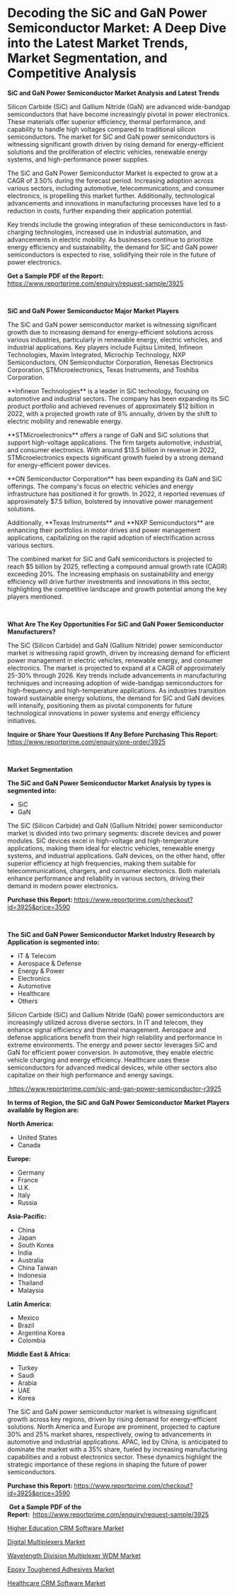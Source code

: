<p><h1>Decoding the SiC and GaN Power Semiconductor Market: A Deep Dive into the Latest Market Trends, Market Segmentation, and Competitive Analysis</h1></p><p><strong>SiC and GaN Power Semiconductor Market Analysis and Latest Trends</strong></p>
<p><p>Silicon Carbide (SiC) and Gallium Nitride (GaN) are advanced wide-bandgap semiconductors that have become increasingly pivotal in power electronics. These materials offer superior efficiency, thermal performance, and capability to handle high voltages compared to traditional silicon semiconductors. The market for SiC and GaN power semiconductors is witnessing significant growth driven by rising demand for energy-efficient solutions and the proliferation of electric vehicles, renewable energy systems, and high-performance power supplies.</p><p>The SiC and GaN Power Semiconductor Market is expected to grow at a CAGR of 3.50% during the forecast period. Increasing adoption across various sectors, including automotive, telecommunications, and consumer electronics, is propelling this market further. Additionally, technological advancements and innovations in manufacturing processes have led to a reduction in costs, further expanding their application potential. </p><p>Key trends include the growing integration of these semiconductors in fast-charging technologies, increased use in industrial automation, and advancements in electric mobility. As businesses continue to prioritize energy efficiency and sustainability, the demand for SiC and GaN power semiconductors is expected to rise, solidifying their role in the future of power electronics.</p></p>
<p><strong>Get a Sample PDF of the Report:&nbsp;</strong> <a href="https://www.reportprime.com/enquiry/request-sample/3925">https://www.reportprime.com/enquiry/request-sample/3925</a></p>
<p>&nbsp;</p>
<p><strong>SiC and GaN Power Semiconductor Major Market Players</strong></p>
<p><p>The SiC and GaN power semiconductor market is witnessing significant growth due to increasing demand for energy-efficient solutions across various industries, particularly in renewable energy, electric vehicles, and industrial applications. Key players include Fujitsu Limited, Infineon Technologies, Maxim Integrated, Microchip Technology, NXP Semiconductors, ON Semiconductor Corporation, Renesas Electronics Corporation, STMicroelectronics, Texas Instruments, and Toshiba Corporation.</p><p>**Infineon Technologies** is a leader in SiC technology, focusing on automotive and industrial sectors. The company has been expanding its SiC product portfolio and achieved revenues of approximately $12 billion in 2022, with a projected growth rate of 8% annually, driven by the shift to electric mobility and renewable energy.</p><p>**STMicroelectronics** offers a range of GaN and SiC solutions that support high-voltage applications. The firm targets automotive, industrial, and consumer electronics. With around $13.5 billion in revenue in 2022, STMicroelectronics expects significant growth fueled by a strong demand for energy-efficient power devices.</p><p>**ON Semiconductor Corporation** has been expanding its GaN and SiC offerings. The company's focus on electric vehicles and energy infrastructure has positioned it for growth. In 2022, it reported revenues of approximately $7.5 billion, bolstered by innovative power management solutions.</p><p>Additionally, **Texas Instruments** and **NXP Semiconductors** are enhancing their portfolios in motor drives and power management applications, capitalizing on the rapid adoption of electrification across various sectors. </p><p>The combined market for SiC and GaN semiconductors is projected to reach $5 billion by 2025, reflecting a compound annual growth rate (CAGR) exceeding 20%. The increasing emphasis on sustainability and energy efficiency will drive further investments and innovations in this sector, highlighting the competitive landscape and growth potential among the key players mentioned.</p></p>
<p>&nbsp;</p>
<p><strong>What Are The Key Opportunities For SiC and GaN Power Semiconductor Manufacturers?</strong></p>
<p><p>The SiC (Silicon Carbide) and GaN (Gallium Nitride) power semiconductor market is witnessing rapid growth, driven by increasing demand for efficient power management in electric vehicles, renewable energy, and consumer electronics. The market is projected to expand at a CAGR of approximately 25-30% through 2026. Key trends include advancements in manufacturing techniques and increasing adoption of wide-bandgap semiconductors for high-frequency and high-temperature applications. As industries transition toward sustainable energy solutions, the demand for SiC and GaN devices will intensify, positioning them as pivotal components for future technological innovations in power systems and energy efficiency initiatives.</p></p>
<p><strong>Inquire or Share Your Questions If Any Before Purchasing This Report:</strong> <a href="https://www.reportprime.com/enquiry/pre-order/3925">https://www.reportprime.com/enquiry/pre-order/3925</a></p>
<p>&nbsp;</p>
<p><strong>Market Segmentation</strong></p>
<p><strong>The SiC and GaN Power Semiconductor Market Analysis by types is segmented into:</strong></p>
<p><ul><li>SiC</li><li>GaN</li></ul></p>
<p><p>The SiC (Silicon Carbide) and GaN (Gallium Nitride) power semiconductor market is divided into two primary segments: discrete devices and power modules. SiC devices excel in high-voltage and high-temperature applications, making them ideal for electric vehicles, renewable energy systems, and industrial applications. GaN devices, on the other hand, offer superior efficiency at high frequencies, making them suitable for telecommunications, chargers, and consumer electronics. Both materials enhance performance and reliability in various sectors, driving their demand in modern power electronics.</p></p>
<p><strong>Purchase this Report:&nbsp;</strong><a href="https://www.reportprime.com/checkout?id=3925&price=3590">https://www.reportprime.com/checkout?id=3925&price=3590</a></p>
<p>&nbsp;</p>
<p><strong>The SiC and GaN Power Semiconductor Market Industry Research by Application is segmented into:</strong></p>
<p><ul><li>IT & Telecom</li><li>Aerospace & Defense</li><li>Energy & Power</li><li>Electronics</li><li>Automotive</li><li>Healthcare</li><li>Others</li></ul></p>
<p><p>Silicon Carbide (SiC) and Gallium Nitride (GaN) power semiconductors are increasingly utilized across diverse sectors. In IT and telecom, they enhance signal efficiency and thermal management. Aerospace and defense applications benefit from their high reliability and performance in extreme environments. The energy and power sector leverages SiC and GaN for efficient power conversion. In automotive, they enable electric vehicle charging and energy efficiency. Healthcare uses these semiconductors for advanced medical devices, while other sectors also capitalize on their high performance and energy savings.</p></p>
<p><a href="https://www.reportprime.com/sic-and-gan-power-semiconductor-r3925">&nbsp;https://www.reportprime.com/sic-and-gan-power-semiconductor-r3925</a></p>
<p><strong>In terms of Region, the SiC and GaN Power Semiconductor Market Players available by Region are:</strong></p>
<p>
    <p> <strong> North America: </strong>
        <ul>
            <li>United States</li>
            <li>Canada</li>
        </ul>
        </p> 
    <p> <strong> Europe: </strong>
        <ul>
            <li>Germany</li>
            <li>France</li>
            <li>U.K.</li>
            <li>Italy</li>
            <li>Russia</li>
        </ul>
        </p> 
    <p> <strong> Asia-Pacific: </strong>
        <ul>
            <li>China</li>
            <li>Japan</li>
            <li>South Korea</li>
            <li>India</li>
            <li>Australia</li>
            <li>China Taiwan</li>
            <li>Indonesia</li>
            <li>Thailand</li>
            <li>Malaysia</li>
        </ul>
        </p> 
    <p> <strong> Latin America: </strong>
        <ul>
            <li>Mexico</li>
            <li>Brazil</li>
            <li>Argentina Korea</li>
            <li>Colombia</li>
        </ul>
        </p> 
    <p> <strong> Middle East & Africa: </strong>
        <ul>
            <li>Turkey</li>
            <li>Saudi</li>
            <li>Arabia</li>
            <li>UAE</li>
            <li>Korea</li>
        </ul>
    </p>
    </p>
<p><p>The SiC and GaN power semiconductor market is witnessing significant growth across key regions, driven by rising demand for energy-efficient solutions. North America and Europe are prominent, projected to capture 30% and 25% market shares, respectively, owing to advancements in automotive and industrial applications. APAC, led by China, is anticipated to dominate the market with a 35% share, fueled by increasing manufacturing capabilities and a robust electronics sector. These dynamics highlight the strategic importance of these regions in shaping the future of power semiconductors.</p></p>
<p><strong>Purchase this Report: </strong><a href="https://www.reportprime.com/checkout?id=3925&price=3590">https://www.reportprime.com/checkout?id=3925&price=3590</a></p>
<p>&nbsp;<strong>Get a Sample PDF of the Report:&nbsp;&nbsp;</strong><a href="https://www.reportprime.com/enquiry/request-sample/3925">https://www.reportprime.com/enquiry/request-sample/3925</a></p>
<p><strong></strong></p>
<p><p><a href="https://www.linkedin.com/pulse/charting-future-comprehensive-analysis-global-higher-education-7xtze?trackingId=jtXWXZ39Qlyg4H5Nm5taNw%3D%3D">Higher Education CRM Software Market</a></p><p><a href="https://github.com/mahnoor2003/Market-Research-Report-List-6/blob/main/digital-multiplexers-market.md">Digital Multiplexers Market</a></p><p><a href="https://github.com/ygfu6u/Market-Research-Report-List-1/blob/main/wavelength-division-multiplexer-wdm-market.md">Wavelength Division Multiplexer WDM Market</a></p><p><a href="https://issuu.com/reportprime-2/docs/epoxy-toughened-adhesives-market-si_3c901519d76be6">Epoxy Toughened Adhesives Market</a></p><p><a href="https://www.linkedin.com/pulse/market-trends-global-healthcare-crm-software-forecast-analysis-2024--bcy4e?trackingId=EFWvSFd7TsmZ6mu3Zg4Bvw%3D%3D">Healthcare CRM Software Market</a></p></p>